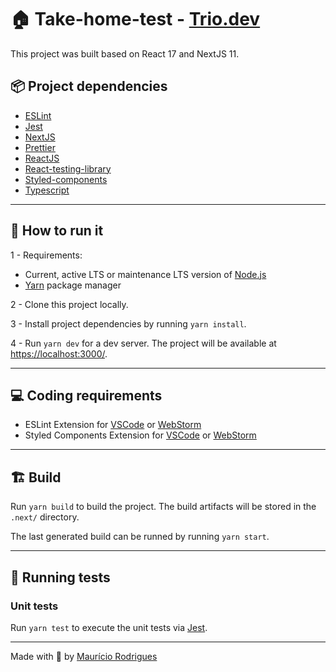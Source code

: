 # 🏠 **Take-home-test - [Trio.dev](https://trio.dev/)**

This project was built based on React 17 and NextJS 11.

## 📦 Project dependencies

* [ESLint](https://eslint.org/)
* [Jest](https://jestjs.io/pt-BR/)
* [NextJS](https://github.com/isaachinman/next-i18next)
* [Prettier](https://prettier.io/)
* [ReactJS](https://pt-br.reactjs.org/)
* [React-testing-library](https://testing-library.com/docs/react-testing-library/intro/)
* [Styled-components](https://styled-components.com/)
* [Typescript](https://www.typescriptlang.org/)

---

## 🏃 How to run it

1 - Requirements:

* Current, active LTS or maintenance LTS version of [Node.js](https://nodejs.org/en/download/)
* [Yarn](https://yarnpkg.com/) package manager

2 - Clone this project locally.

3 - Install project dependencies by running `yarn install`.

4 - Run `yarn dev` for a dev server. The project will be available at [https://localhost:3000/](https://localhost:3000/).

---

## 💻 Coding requirements

* ESLint Extension for [VSCode](https://marketplace.visualstudio.com/items?itemName=dbaeumer.vscode-eslint) or [WebStorm](https://www.jetbrains.com/help/webstorm/eslint.html)
* Styled Components Extension for [VSCode](https://marketplace.visualstudio.com/items?itemName=jpoissonnier.vscode-styled-components) or [WebStorm](https://plugins.jetbrains.com/plugin/9997-styled-components--styled-jsx)

---

## 🏗 Build

Run `yarn build` to build the project. The build artifacts will be stored in the `.next/` directory.

The last generated build can be runned by running `yarn start`.

---

## 🧪 Running tests

### Unit tests

Run `yarn test` to execute the unit tests via [Jest](https://jestjs.io/docs/en/getting-started.html).

---

Made with 💖 by [Maurício Rodrigues](mrodrigues.dev)
